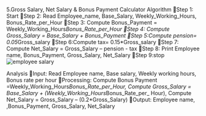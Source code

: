 5.Gross Salary, Net Salary & Bonus Payment Calculator
Algorithm
Step 1: Start
Step 2: Read Employee_name, Base_Salary, Weekly_Working_Hours, Bonus_Rate_per_Hour
Step 3: Compute Bonus_Payment = Weekly_Working_Hours*Bonus_Rate_per_Hour
Step 4: Compute Gross_Salary = Base_Salary + Bonus_Payment
Step 5:Compute pension= 0.05*Gross_salary
Step 6:Compute tax= 0.15*Gross_salary
Step 7: Compute Net_Salary = Gross_Salary – pension - tax
Step 8: Print Employee name, Bonus_Payment, Gross_Salary, Net_Salary 
Step  9:stop                   
![employee salary](https://github.com/SWEG-2015EC-Batch/Binary-Bombers/assets/149233041/1a211a10-fa19-462a-a6f0-5f7ae5b07a7a)


Analysis
Input: Read Employee name, Base salary, Weekly working hours, Bonus rate per hour
Processing: Compute Bonus Payment =Weekly_Working_Hours*Bonus_Rate_per_Hour, Compute Gross_Salary = Base_Salary + (Weekly_Working_Hours*Bonus_Rate_per_ Hour), Compute Net_Salary = Gross_Salary – (0.2*Gross_Salary)
Output: Employee name, ,Bonus_Payment, Gross_Salary, Net_Salary
